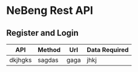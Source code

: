 # NeBeng Rest API

## Register and Login

|API | Method | Url | Data Required|
|-------|-------|--------|---------|
|dkjhgks|sagdas|gaga|jhkj|


